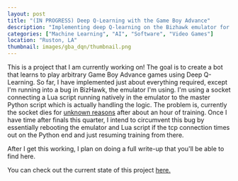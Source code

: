 ```yaml
---
layout: post
title: "(IN PROGRESS) Deep Q-Learning with the Game Boy Advance"
description: "Implementing deep Q-learning on the Bizhawk emulator for use with any GBA game."
categories: ["Machine Learning", "AI", "Software", "Video Games"]
location: "Ruston, LA"
thumbnail: images/gba_dqn/thumbnail.png
---
```



This is a project that I am currently working on! The goal is to create a bot that learns to play arbitrary Game Boy Advance games using Deep Q-Learning. So far, I have implemented just about everything required, except I'm running into a bug in BizHawk, the emulator I'm using. I'm using a socket connecting a Lua script running natively in the emulator to the master Python script which is actually handling the logic. The problem is, currently the socket dies for [unknown reasons](https://github.com/TASVideos/BizHawk/issues/1174) after about an hour of training. Once I have time after finals this quarter, I intend to circumvent this bug by essentially rebooting the emulator and Lua script if the tcp connection times out on the Python end and just resuming training from there. 

After I get this working, I plan on doing a full write-up that you'll be able to find here.

You can check out the current state of this project [here.](https://github.com/ajbradberry96/GBA-DQN) 